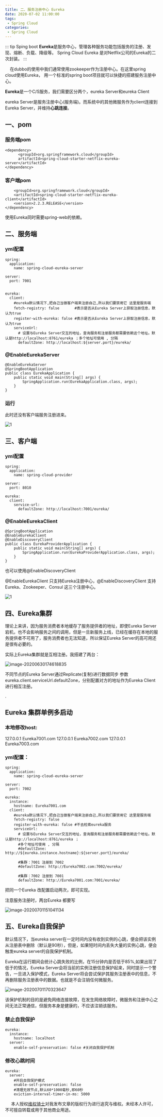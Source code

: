 ```yaml
---
title: 二、服务注册中心 Eureka
date: 2020-07-02 11:00:00
tags:
 - Spring Cloud
categories:
 - Spring Cloud
---
```



::: tip Sping boot
**Eureka**是服务中心，管理各种服务功能包括服务的注册、发现、熔断、负载、降级等。
Spring Cloud Eureka 是对Netflix公司的Eureka的二次封装。
:::

&nbsp;&nbsp;&nbsp;&nbsp;在dubbo的使用中我们通常使用zookeeper作为注册中心。在这里spring cloud使用Eureka，
用一个标准的spring boot项目就可以快捷的搭建服务注册中心。<br>

**Eureka**是一个C/S服务，我们需要区分两个，eureka Server和eureka Client<br>

eureka Server是服务注册中心(服务端)。而系统中的其他微服务作为client连接到 Eureka Server，并维持**心跳连接**。<br>

## 一、pom

### **服务端pom**

    <dependency>
          <groupId>org.springframework.cloud</groupId>
          artifactId>spring-cloud-starter-netflix-eureka-server</artifactId>
    </dependency>
### **客户端pom**

```
    <groupId>org.springframework.cloud</groupId>
    <artifactId>spring-cloud-starter-netflix-eureka-client</artifactId>
    <version>2.2.3.RELEASE</version>
</dependency>
```

使用Eureka同时需要spring-web的依赖。

## 二、服务端

### yml配置

```
spring:
  application:
    name: spring-cloud-eureka-server

server:
  port: 7001


eureka:
  client:
    #eureka默认情况下,把自己当做客户端来注册自己,所以我们要禁用它 这里是服务端
    fetch-registry: false       #表示是否从Eureka Server上获取注册信息，默认为true
    register-with-eureka: false #表示是否从Eureka Server上获取注册信息，默认为true
    serviceUrl:
      # 设置与Eureka Server交互的地址，查询服务和注册服务都需要依赖这个地址。默认是http://localhost:8761/eureka ；多个地址可使用 , 分隔
      defaultZone: http://localhost:${server.port}/eureka/
```

### @EnableEurekaServer

```
@EnableEurekaServer
@SpringBootApplication
public class EurekaApplication {
    public static void main(String[] args) {
        SpringApplication.run(EurekaApplication.class, args);
    }
}
```

### 运行

此时还没有客户端服务注册进来。


![1](./1.jpg)  



## 三、客户端

### yml配置

```
spring:
  application:
    name: spring-cloud-provider

server:
  port: 8010

eureka:
  client:
    service-url:
      defaultZone: http://localhost:7001/eureka/ 
```

### @EnableEurekaClient 

```
@SpringBootApplication
@EnableEurekaClient
@EnableDiscoveryClient
public class EurekaProviderApplication {
    public static void main(String[] args) {
        SpringApplication.run(EurekaProviderApplication.class, args);
    }
}
```

也可以使用@EnableDiscoveryClient<br>

@EnableEurekaClient 只支持Eureka注册中心，@EnableDiscoveryClient 支持Eureka、Zookeeper、Consul 这三个注册中心。<br>


![1](./20.png)  

## 四、Eureka集群

 理论上来讲，因为服务消费者本地缓存了服务提供者的地址，即使Eureka Server宕机，也不会影响服务之间的调用，但是一旦新服务上线，已经在缓存在本地的服务提供者不可用了，服务消费者也无法知道，所以保证Eureka Server的高可用还是很有必要的。<br>

实际上Eureka集群就是互相注册。我搭建了两台：<br>

![image-20200630174618835](./image-20200630174618835.png)

不同节点的Eureka Server通过Replicate(复制)进行数据同步
参数eureka.client.serviceUrl.defaultZone，分别配置对方的地址作为Eureka Client进行相互注册。

.

## Eureka 集群单例多启动

### 本地修改host:

127.0.0.1  Eureka7001.com
127.0.0.1  Eureka7002.com
127.0.0.1  Eureka7003.com

### yml配置：

```
spring:
  application:
    name: spring-cloud-eureka-server

server:
  port: 7002

eureka:
  instance:
    hostname: Eureka7001.com
  client:
    #eureka默认情况下,把自己当做客户端来注册自己,所以我们要禁用它 这里是服务端
    fetch-registry: false
    register-with-eureka: false #不去检索eureka服务
    serviceUrl:
      # 设置与Eureka Server交互的地址，查询服务和注册服务都需要依赖这个地址。默认是http://localhost:8761/eureka ；
      #多个地址可使用 , 分隔
      #defaultZone: http://${eureka.instance.hostname}:${server.port}/eureka/

      #集群：7001 注册到 7002
      #defaultZone: http://Eureka7002.com:7002/eureka/

      #集群：7002 注册到 7001
      defaultZone: http://Eureka7001.com:7001/eureka/
```

把同一个Eureka 改配置启动两次，即可实现。<br>

注意服务注册时，两台Eureka 都要写

![image-20200701151041134](./image-20200701151041134.png)



## 五、Eureka自我保护

默认情况下，当eureka server在一定时间内没有收到实例的心跳，便会把该实例从注册表中删除（默认是90秒），但是，如果短时间内丢失大量的实例心跳，便会触发eureka server的自我保护机制。

Eureka在运行期间会统计心跳失败的比例，在15分钟内是否低于85%,如果出现了低于的情况，Eureka Server会将当前的实例注册信息保护起来，同时提示一个警告，一旦进入保护模式，Eureka Server将会尝试保护其服务注册表中的信息，不再删除服务注册表中的数据。也就是不会注销任何微服务。

![image-20200701170323647](./image-20200701170323647.png)



该保护机制的目的是避免网络连接故障，在发生网络故障时，微服务和注册中心之间无法正常通信，但服务本身是健康的，不应该注销该服务。

### 禁止自我保护

```
eureka:
  instance:
    hostname: localhost
  server:
    enable-self-preservation: false #关闭自我保护机制
```



### 修改心跳时间

```
eureka:
  server:
    #开启自我保护模式
    enable-self-preservation: false
    #清理无效节点,默认60*1000毫秒,即60秒
    eviction-interval-timer-in-ms: 5000
```





&nbsp;&nbsp;&nbsp;&nbsp; 本人授权[维权骑士](http://rightknights.com)对我发布文章的版权行为进行追究与维权。未经本人许可，不可擅自转载或用于其他商业用途。


